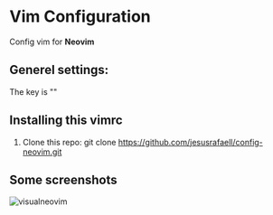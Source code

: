 # Vim Configuration
Config vim for **Neovim**

## Generel settings:
The <Leader> key is "<Space>"

## Installing this vimrc 
1. Clone this repo:
		git clone  https://github.com/jesusrafaell/config-neovim.git

## Some screenshots

![visualneovim]()
